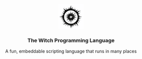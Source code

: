 <div align="center">
  <a href="https://github.com/witch-lang/witch">
    <img src="images/logo.png" alt="Logo" width="80" height="80">
  </a>

  <h3 align="center">The Witch Programming Language</h3>

  <p align="center">
    A fun, embeddable scripting language that runs in many places
    <br />
  </p>
</div>

